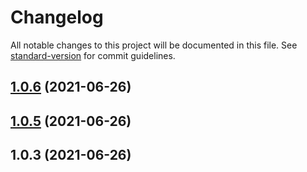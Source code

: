 # Changelog

All notable changes to this project will be documented in this file. See [standard-version](https://github.com/conventional-changelog/standard-version) for commit guidelines.

## [1.0.6](https://github.com/KINGSABRI/chkdfront/compare/v1.0.5...v1.0.6) (2021-06-26)



## [1.0.5](https://github.com/KINGSABRI/chkdfront/compare/v1.0.3...v1.0.5) (2021-06-26)



## 1.0.3 (2021-06-26)

